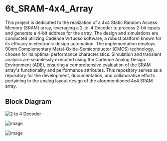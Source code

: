 # 6t_SRAM-4x4_Array

This project is dedicated to the realization of a 4x4 Static Random Access Memory (SRAM) array, leveraging a 2-to-4 Decoder to process 2-bit inputs and generate a 4-bit address for the array. The design and simulations are conducted utilizing Cadence Virtuoso software, a robust platform known for its efficacy in electronic design automation. The implementation employs 90nm Complementary Metal-Oxide-Semiconductor (CMOS) technology, chosen for its optimal performance characteristics. Simulation and transient analysis are seamlessly executed using the Cadence Analog Design Environment (ADE), ensuring a comprehensive evaluation of the SRAM array's functionality and performance attributes. This repository serves as a repository for the development, documentation, and collaborative efforts pertaining to the analog layout design of the aforementioned 4x4 SRAM array.


## Block Diagram
![2 to 4 Decoder](https://github.com/shrey3000/6t_SRAM-4x4_Array/assets/72602113/c436d62b-df73-4bc3-a93d-14bf394e379b)



![image](https://github.com/shrey3000/6t_SRAM-4x4_Array/assets/72602113/d09fb022-c638-4569-a079-7a8cedf10573)



![image](https://github.com/shrey3000/6t_SRAM-4x4_Array/assets/72602113/faa590ab-331d-45b7-bb87-9ee289d0836f)

